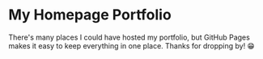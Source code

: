 <h1>My Homepage Portfolio</h1>
<p>There's many places I could have hosted my portfolio, but GitHub Pages makes it easy to keep everything in one place. Thanks for dropping by! 😁 <p>

